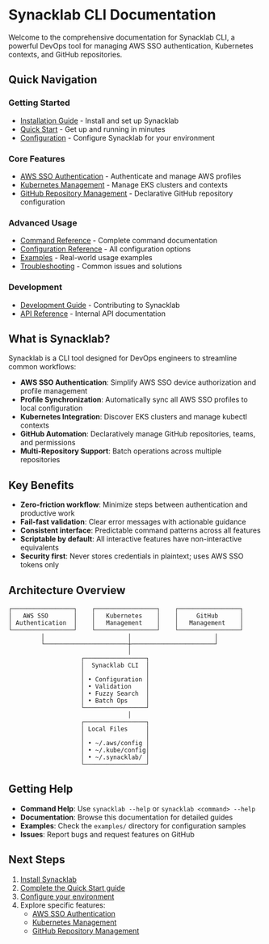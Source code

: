 # Synacklab CLI Documentation

Welcome to the comprehensive documentation for Synacklab CLI, a powerful DevOps tool for managing AWS SSO authentication, Kubernetes contexts, and GitHub repositories.

## Quick Navigation

### Getting Started
- [Installation Guide](installation.md) - Install and set up Synacklab
- [Quick Start](quick-start.md) - Get up and running in minutes
- [Configuration](configuration.md) - Configure Synacklab for your environment

### Core Features
- [AWS SSO Authentication](aws-sso.md) - Authenticate and manage AWS profiles
- [Kubernetes Management](kubernetes.md) - Manage EKS clusters and contexts
- [GitHub Repository Management](github.md) - Declarative GitHub repository configuration

### Advanced Usage
- [Command Reference](commands.md) - Complete command documentation
- [Configuration Reference](config-reference.md) - All configuration options
- [Examples](examples.md) - Real-world usage examples
- [Troubleshooting](troubleshooting.md) - Common issues and solutions

### Development
- [Development Guide](development.md) - Contributing to Synacklab
- [API Reference](api-reference.md) - Internal API documentation

## What is Synacklab?

Synacklab is a CLI tool designed for DevOps engineers to streamline common workflows:

- **AWS SSO Authentication**: Simplify AWS SSO device authorization and profile management
- **Profile Synchronization**: Automatically sync all AWS SSO profiles to local configuration
- **Kubernetes Integration**: Discover EKS clusters and manage kubectl contexts
- **GitHub Automation**: Declaratively manage GitHub repositories, teams, and permissions
- **Multi-Repository Support**: Batch operations across multiple repositories

## Key Benefits

- **Zero-friction workflow**: Minimize steps between authentication and productive work
- **Fail-fast validation**: Clear error messages with actionable guidance
- **Consistent interface**: Predictable command patterns across all features
- **Scriptable by default**: All interactive features have non-interactive equivalents
- **Security first**: Never stores credentials in plaintext; uses AWS SSO tokens only

## Architecture Overview

```
┌─────────────────┐    ┌─────────────────┐    ┌─────────────────┐
│   AWS SSO       │    │   Kubernetes    │    │     GitHub      │
│ Authentication  │    │   Management    │    │   Management    │
└─────────────────┘    └─────────────────┘    └─────────────────┘
         │                       │                       │
         └───────────────────────┼───────────────────────┘
                                 │
                    ┌─────────────────┐
                    │  Synacklab CLI  │
                    │                 │
                    │ • Configuration │
                    │ • Validation    │
                    │ • Fuzzy Search  │
                    │ • Batch Ops     │
                    └─────────────────┘
                                 │
                    ┌─────────────────┐
                    │ Local Files     │
                    │                 │
                    │ • ~/.aws/config │
                    │ • ~/.kube/config│
                    │ • ~/.synacklab/ │
                    └─────────────────┘
```

## Getting Help

- **Command Help**: Use `synacklab --help` or `synacklab <command> --help`
- **Documentation**: Browse this documentation for detailed guides
- **Examples**: Check the `examples/` directory for configuration samples
- **Issues**: Report bugs and request features on GitHub

## Next Steps

1. [Install Synacklab](installation.md)
2. [Complete the Quick Start guide](quick-start.md)
3. [Configure your environment](configuration.md)
4. Explore specific features:
   - [AWS SSO Authentication](aws-sso.md)
   - [Kubernetes Management](kubernetes.md)
   - [GitHub Repository Management](github.md)